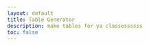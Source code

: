 ```yaml
---
layout: default
title: Table Generator
description: make tables for ya classessssss
toc: false
---
```

<link href="{{site.baseurl}}/assets/css/tablegenerator.css">
<div>
</div>
